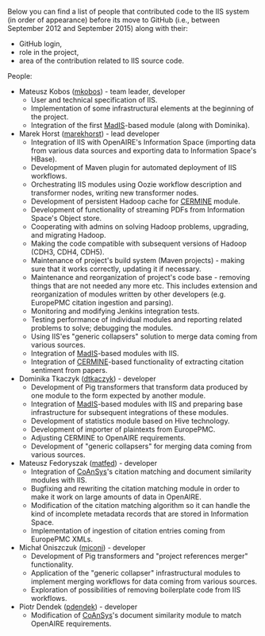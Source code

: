 Below you can find a list of people that contributed code to the IIS system (in order of appearance) before its move to GitHub (i.e., between September 2012 and September 2015) along with their:

- GitHub login,
- role in the project,
- area of the contribution related to IIS source code.

People:

- Mateusz Kobos ([mkobos](http://github.com/mkobos)) - team leader, developer
    - User and technical specification of IIS.
    - Implementation of some infrastructural elements at the beginning of the project.
    - Integration of the first [MadIS][]-based module (along with Dominika).
- Marek Horst ([marekhorst](http://github.com/marekhorst)) - lead developer
    - Integration of IIS with OpenAIRE's Information Space (importing data from various data sources and exporting data to Information Space's HBase).
    - Development of Maven plugin for automated deployment of IIS workflows.
    - Orchestrating IIS modules using Oozie workflow description and transformer nodes, writing new transformer nodes.
    - Development of persistent Hadoop cache for [CERMINE][] module. 
    - Development of functionality of streaming PDFs from Information Space's Object store.
    - Cooperating with admins on solving Hadoop problems, upgrading, and migrating Hadoop.
    - Making the code compatible with subsequent versions of Hadoop (CDH3, CDH4, CDH5).
    - Maintenance of project's build system (Maven projects) - making sure that it works correctly, updating it if necessary.
    - Maintenance and reorganization of project's code base - removing things that are not needed any more etc. This includes extension and reorganization of modules written by other developers (e.g. EuropePMC citation ingestion and parsing).
    - Monitoring and modifying Jenkins integration tests.
    - Testing performance of individual modules and reporting related problems to solve; debugging the modules.
    - Using IIS'es "generic collapsers" solution to merge data coming from various sources.
    - Integration of [MadIS]-based modules with IIS.
    - Integration of [CERMINE][]-based functionality of extracting citation sentiment from papers.
- Dominika Tkaczyk ([dtkaczyk](http://github.com/dtkaczyk)) - developer
    - Development of Pig transformers that transform data produced by one module to the form expected by another module.
    - Integration of [MadIS]-based modules with IIS and preparing base infrastructure for subsequent integrations of these modules.
    - Development of statistics module based on Hive technology.
    - Development of importer of plaintexts from EuropePMC.
    - Adjusting CERMINE to OpenAIRE requirements.
    - Development of "generic collapsers" for merging data coming from various sources.
- Mateusz Fedoryszak ([matfed](http://github.com/matfed)) - developer
    - Integration of [CoAnSys][]'s citation matching and document similarity modules with IIS.
    - Bugfixing and rewriting the citation matching module in order to make it work on large amounts of data in OpenAIRE.
    - Modification of the citation matching algorithm so it can handle the kind of incomplete metadata records that are stored in Information Space.
    - Implementation of ingestion of citation entries coming from EuropePMC XMLs.
- Michał Oniszczuk ([miconi](http://github.com/miconi)) - developer
    - Development of Pig transformers and "project references merger" functionality.
    - Application of the "generic collapser" infrastructural modules to implement merging workflows for data coming from various sources.
    - Exploration of possibilities of removing boilerplate code from IIS workflows.
- Piotr Dendek ([pdendek](http://github.com/pdendek)) - developer
    - Modification of [CoAnSys][]'s document similarity module to match OpenAIRE requirements.

[CoAnSys]: https://github.com/CeON/CoAnSys
[MadIS]: https://code.google.com/p/madis/
[CERMINE]: https://github.com/CeON/CERMINE
